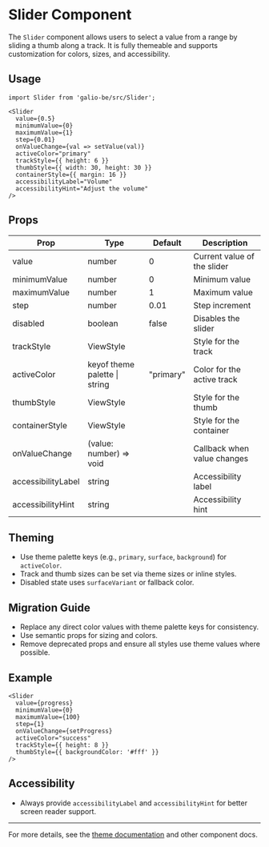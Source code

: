 # Slider Component

The `Slider` component allows users to select a value from a range by sliding a thumb along a track. It is fully themeable and supports customization for colors, sizes, and accessibility.

## Usage

```tsx
import Slider from 'galio-be/src/Slider';

<Slider
  value={0.5}
  minimumValue={0}
  maximumValue={1}
  step={0.01}
  onValueChange={val => setValue(val)}
  activeColor="primary"
  trackStyle={{ height: 6 }}
  thumbStyle={{ width: 30, height: 30 }}
  containerStyle={{ margin: 16 }}
  accessibilityLabel="Volume"
  accessibilityHint="Adjust the volume"
/>
```

## Props

| Prop                | Type                                                      | Default   | Description                                                      |
|---------------------|-----------------------------------------------------------|-----------|------------------------------------------------------------------|
| value               | number                                                    | 0         | Current value of the slider                                      |
| minimumValue        | number                                                    | 0         | Minimum value                                                    |
| maximumValue        | number                                                    | 1         | Maximum value                                                    |
| step                | number                                                    | 0.01      | Step increment                                                   |
| disabled            | boolean                                                   | false     | Disables the slider                                              |
| trackStyle          | ViewStyle                                                 |           | Style for the track                                              |
| activeColor         | keyof theme palette \| string                            | "primary"| Color for the active track                                       |
| thumbStyle          | ViewStyle                                                 |           | Style for the thumb                                              |
| containerStyle      | ViewStyle                                                 |           | Style for the container                                          |
| onValueChange       | (value: number) => void                                   |           | Callback when value changes                                      |
| accessibilityLabel  | string                                                    |           | Accessibility label                                              |
| accessibilityHint   | string                                                    |           | Accessibility hint                                               |

## Theming

- Use theme palette keys (e.g., `primary`, `surface`, `background`) for `activeColor`.
- Track and thumb sizes can be set via theme sizes or inline styles.
- Disabled state uses `surfaceVariant` or fallback color.

## Migration Guide

- Replace any direct color values with theme palette keys for consistency.
- Use semantic props for sizing and colors.
- Remove deprecated props and ensure all styles use theme values where possible.

## Example

```tsx
<Slider
  value={progress}
  minimumValue={0}
  maximumValue={100}
  step={1}
  onValueChange={setProgress}
  activeColor="success"
  trackStyle={{ height: 8 }}
  thumbStyle={{ backgroundColor: '#fff' }}
/>
```

## Accessibility

- Always provide `accessibilityLabel` and `accessibilityHint` for better screen reader support.

---

For more details, see the [theme documentation](./theme.md) and other component docs.
